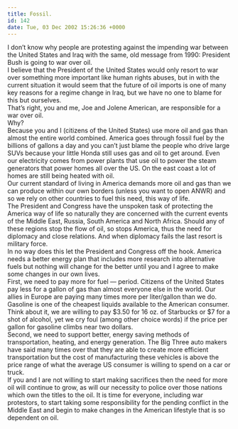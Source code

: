 ```yaml
---
title: Fossil.
id: 142
date: Tue, 03 Dec 2002 15:26:36 +0000
---
```


I don’t know why people are protesting against the impending war between the United States and Iraq with the same, old message from 1990: President Bush is going to war over oil.  
 I believe that the President of the United States would only resort to war over something more important like human rights abuses, but in with the current situation it would seem that the future of oil imports is one of many key reasons for a regime change in Iraq, but we have no one to blame for this but ourselves.  
 That’s right, you and me, Joe and Jolene American, are responsible for a war over oil.  
 Why?  
 Because you and I (citizens of the United States) use more oil and gas than almost the entire world combined. America goes through fossil fuel by the billions of gallons a day and you can’t just blame the people who drive large <span class="caps">SUV</span>s because your little Honda still uses gas and oil to get around. Even our electricity comes from power plants that use oil to power the steam generators that power homes all over the <span class="caps">US</span>. On the east coast a lot of homes are still being heated with oil.  
 Our current standard of living in America demands more oil and gas than we can produce within our own borders (unless you want to open <span class="caps">ANWR</span>) and so we rely on other countries to fuel this need, this way of life.  
 The President and Congress have the unspoken task of protecting the America way of life so naturally they are concerned with the current events of the Middle East, Russia, South America and North Africa. Should any of these regions stop the flow of oil, so stops America, thus the need for diplomacy and close relations. And when diplomacy fails the last resort is military force.  
 In no way does this let the President and Congress off the hook. America needs a better energy plan that includes more research into alternative fuels but nothing will change for the better until you and I agree to make some changes in our own lives.  
 First, we need to pay more for fuel — period. Citizens of the United States pay less for a gallon of gas than almost everyone else in the world. Our allies in Europe are paying many times more per liter/gallon than we do. Gasoline is one of the cheapest liquids available to the American consumer. Think about it, we are willing to pay $3.50 for 16 oz. of Starbucks or $7 for a shot of alcohol, yet we cry foul (among other choice words) if the price per gallon for gasoline climbs near two dollars.  
 Second, we need to support better, energy saving methods of transportation, heating, and energy generation. The Big Three auto makers have said many times over that they are able to create more efficient transportation but the cost of manufacturing these vehicles is above the price range of what the average <span class="caps">US</span> consumer is willing to spend on a car or truck.  
 If you and I are not willing to start making sacrifices then the need for more oil will continue to grow, as will our necessity to police over those nations which own the titles to the oil. It is time for everyone, including war protestors, to start taking some responsibility for the pending conflict in the Middle East and begin to make changes in the American lifestyle that is so dependent on oil.


